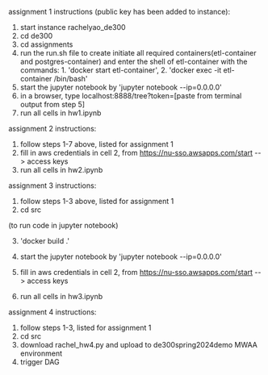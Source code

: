 assignment 1 instructions (public key has been added to instance):
1. start instance rachelyao_de300
2. cd de300
3. cd assignments
4. run the run.sh file to create initiate all required containers(etl-container and postgres-container) and enter the shell of etl-container with the commands: 1. 'docker start etl-container', 2. 'docker exec -it etl-container /bin/bash'
6. start the jupyter notebook by 'jupyter notebook --ip=0.0.0.0'
7. in a browser, type localhost:8888/tree?token=[paste from terminal output from step 5]
8. run all cells in hw1.ipynb
   
assignment 2 instructions:
1. follow steps 1-7 above, listed for assignment 1
2. fill in aws credentials in cell 2, from https://nu-sso.awsapps.com/start --> access keys
3. run all cells in hw2.ipynb

assignment 3 instructions:
1. follow steps 1-3 above, listed for assignment 1
2. cd src

(to run code in jupyter notebook)

3. 'docker build .'

4. start the jupyter notebook by 'jupyter notebook --ip=0.0.0.0'

5. fill in aws credentials in cell 2, from https://nu-sso.awsapps.com/start --> access keys
 
6. run all cells in hw3.ipynb

assignment 4 instructions:
1. follow steps 1-3, listed for assignment 1
2. cd src
3. download rachel_hw4.py and upload to de300spring2024demo MWAA environment
4. trigger DAG
